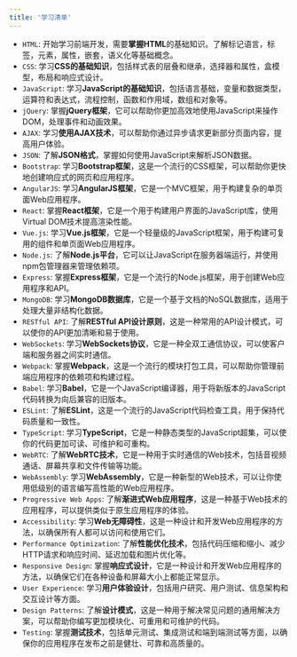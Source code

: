 ```yaml
---
title: '学习清单'
---
```



- `HTML`: 开始学习前端开发，需要**掌握HTML**的基础知识。了解标记语言，标签，元素，属性，嵌套，语义化等基础概念。
- `CSS`: 学习**CSS的基础知识**，包括样式表的层叠和继承，选择器和属性，盒模型，布局和响应式设计。
- `JavaScript`: 学习**JavaScript的基础知识**，包括语言基础，变量和数据类型，运算符和表达式，流程控制，函数和作用域，数组和对象等。
- `jQuery`: 掌握**jQuery框架**，它可以帮助你更加高效地使用JavaScript来操作DOM，处理事件和动画效果。
- `AJAX`: 学习**使用AJAX技术**，可以帮助你通过异步请求更新部分页面内容，提高用户体验。
- `JSON`: 了解**JSON格式**，掌握如何使用JavaScript来解析JSON数据。
- `Bootstrap`: 学习**Bootstrap框架**，这是一个流行的CSS框架，可以帮助你更快地创建响应式的网页和应用程序。
- `AngularJS`: 学习**AngularJS框架**，它是一个MVC框架，用于构建复杂的单页面Web应用程序。
- `React`: 掌握**React框架**，它是一个用于构建用户界面的JavaScript库，使用Virtual DOM技术提高渲染性能。
- `Vue.js`: 学习**Vue.js框架**，它是一个轻量级的JavaScript框架，用于构建可复用的组件和单页面Web应用程序。
- `Node.js`: 了解**Node.js平台**，它可以让JavaScript在服务器端运行，并使用npm包管理器来管理依赖项。
- `Express`: 掌握**Express框架**，它是一个流行的Node.js框架，用于创建Web应用程序和API。
- `MongoDB`: 学习**MongoDB数据库**，它是一个基于文档的NoSQL数据库，适用于处理大量非结构化数据。
- `RESTful API`: 了解**RESTful API设计原则**，这是一种常用的API设计模式，可以使你的API更加清晰和易于使用。
- `WebSockets`: 学习**WebSockets协议**，它是一种全双工通信协议，可以使客户端和服务器之间实时通信。
- `Webpack`: 掌握**Webpack**，这是一个流行的模块打包工具，可以帮助你管理前端应用程序的依赖项和构建过程。
- `Babel`: 学习**Babel**，它是一个JavaScript编译器，用于将新版本的JavaScript代码转换为向后兼容的旧版本。
- `ESLint`: 了解**ESLint**，这是一个流行的JavaScript代码检查工具，用于保持代码质量和一致性。
- `TypeScript`: 学习**TypeScript**，它是一种静态类型的JavaScript超集，可以使你的代码更加可读、可维护和可重构。
- `WebRTC`: 了解**WebRTC技术**，它是一种用于实时通信的Web技术，包括音视频通话、屏幕共享和文件传输等功能。
- `WebAssembly`: 学习**WebAssembly**，它是一种新型的Web技术，可以让你使用低级别的语言编写高性能的Web应用程序。
- `Progressive Web Apps`: 了解**渐进式Web应用程序**，这是一种基于Web技术的应用程序，可以提供类似于原生应用程序的体验。
- `Accessibility`: 学习**Web无障碍性**，这是一种设计和开发Web应用程序的方法，以确保所有人都可以访问和使用它们。
- `Performance Optimization`: 了解**性能优化技术**，包括代码压缩和缩小、减少HTTP请求和响应时间、延迟加载和图片优化等。
- `Responsive Design`: 掌握**响应式设计**，它是一种设计和开发Web应用程序的方法，以确保它们在各种设备和屏幕大小上都能正常显示。
- `User Experience`: 学习**用户体验设计**，包括用户研究、用户测试、信息架构和交互设计等方面。
- `Design Patterns`: 了解**设计模式**，这是一种用于解决常见问题的通用解决方案，可以帮助你编写更加模块化、可重用和可维护的代码。
- `Testing`: 掌握**测试技术**，包括单元测试、集成测试和端到端测试等方面，以确保你的应用程序在发布之前是健壮、可靠和高质量的。
